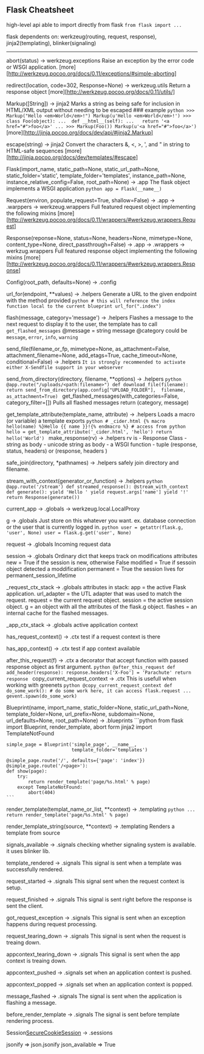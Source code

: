 Flask Cheatsheet
----------------
  high-level api able to import directly from flask `from flask import ...`

  flask dependents on: werkzeug(routing, request, response),
                       jinja2(templating), 
                       blinker(signaling)

------------------------------------------------------------------------
abort(status) -> werkzeug.exceptions
    Raise an exception by the error code or WSGI application.
    [more][http://werkzeug.pocoo.org/docs/0.11/exceptions/#simple-aborting]

redirect(location, code=302, Response=None) -> werkzeug.utils
    Return a response object 
    [more][http://werkzeug.pocoo.org/docs/0.11/utils/]

Markup([String]) -> jinja2
    Marks a string as being safe for inclusion in HTML/XML output without needing to be escaped 
    ### example
    ```python
    >>> Markup("Hello <em>World</em>!")
    Markup(u'Hello <em>World</em>!')
    >>> class Foo(object):
    ...  def __html__(self):
    ...   return '<a href="#">foo</a>'
    ...
    >>> Markup(Foo())
    Markup(u'<a href="#">foo</a>')
    ```
    [more][http://jinja.pocoo.org/docs/dev/api/#jinja2.Markup]

escape(string) -> jinja2
    Convert the characters &, <, >, ', and " in string to HTML-safe sequences 
    [more][http://jinja.pocoo.org/docs/dev/templates/#escape]

Flask(import_name, static_path=None, 
      static_url_path=None, static_folder='static', 
      template_folder='templates', instance_path=None,
      instance_relative_config=False, root_path=None) -> .app
    The flask object implements a WSGI application
    ```python
    app = Flask(__name__)
    ```

Request(environ, populate_request=True, shallow=False) -> .app -> .warppers -> werkzeug.wrappers
    Full featured request object implementing the following mixins
    [more][http://werkzeug.pocoo.org/docs/0.11/wrappers/#werkzeug.wrappers.Request]

Response(reponse=None, status=None, headers=None, mimetype=None, content_type=None, direct_passthrough=False) -> .app -> .wrappers -> werkzug.wrappers
    Full featured response object implementing the following mixins
    [more][http://werkzeug.pocoo.org/docs/0.11/wrappers/#werkzeug.wrappers.Response]

Config(root_path, defaults=None) -> .config

url_for(endpoint, **values) -> .helpers
    Generate a URL to the given endpoint with the method provided
    ```python
        # this will reference the index function local to the current blueprint
        url_for(".index")
    ```
    
flash(message, category='message') -> .helpers
    Flashes a message to the next request
    to display it to the user, the template has to call `get_flashed_messages`
    @message = string message
    @category could be `message`, `error`, `info`, `warning`

send_file(filename_or_fp, mimetype=None, as_attachment=False, attachment_filename=None, add_etags=True, cache_timeout=None, conditional=False) -> .helpers
    ` It is strongly recommended to activate either X-Sendfile support in your webserver `

send_from_directory(directory, filename, **options) -> .helpers
    ```python
    @app.route("/uploads/<path:filename>")
    def download_file(filename):
        return send_from_directory(app.config["UPLOAD_FOLDER"], 
                                   filename, as_attachment=True)
    ```
get_flashed_messages(with_categories=False, category_filter=[])
    Pulls all flashed messages
    return (category, message)

get_template_attribute(template_name, attribute) -> .helpers
    Loads a macro (or variable) a template exports
    ```python
    # _cider.html
    {% macro hello(name) %}Hello {{ name }}!{% endmacro %}
    # access from python
    hello = get_template_attribute('_cider.html', 'hello')
    return hello('World')
    ```
make_response(rv) -> .helpers
    rv is
    - Response Class 
    - string as body
    - unicode string as body
    - a WSGI function
    - tuple (response, status, headers) or (response, headers )
    
safe_join(directory, *pathnames) -> .helpers
    safely join directory and filename.

stream_with_context(generator_or_function) -> .helpers
    ```python
    @app.route('/stream')
    def streamed_response():
        @stream_with_context
        def generate():
            yield 'Hello '
            yield request.args['name']
            yield '!'
        return Response(generate())
    ```

current_app -> .globals -> werkzeug.local.LocalProxy

g -> .globals
    Just store on this whatever you want.
    ex. database connection or the user that is currently logged in.
    ```python
    user = getattr(flask.g, 'user', None)
    user = flask.g.get('user', None)
    ```

request -> .globals
    Incoming request data

session -> .globals
    Ordinary dict that keeps track on modifications
    attributes
    new = True if the session is new, otherwise False
    modified = True if sessoin object detected a moddification
    permanent = True the session lives for permanent_session_lifetime

_request_ctx_stack -> .globals
    attributes in stack:
    app = the active Flask application.
    url_adapter = the UTL adapter that was used to match the request.
    request = the current request object.
    session = the active session object.
    g = an object with all the attributes of the flask.g object.
    flashes = an internal cache for the flashed messages.

_app_ctx_stack -> .globals
    active application context

has_request_context() -> .ctx
    test if a request context is there

has_app_context() -> .ctx
    test if app context available 

after_this_request(f) -> .ctx
    a decorator that accept function with passed response object as first argument.
    ```python
    @after_this_request
    def add_header(response):
        response.headers['X-Foo'] = 'Parachute'
        return response
    ```
copy_current_request_context -> .ctx
    This is usefull when working with greenets
    ```python
    @copy_current_request_context
    def do_some_work():
        # do some work here, it can access flask.request
        ...
    gevent.spawn(do_some_work)
    ```

Blueprint(name, import_name, static_folder=None,
          static_url_path=None, template_folder=None, url_prefix=None,
          subdomain=None, url_defaults=None, root_path=None) -> .blueprints
    ```python
    from flask import Blueprint, render_template, abort
    form jinja2 import TemplateNotFound

    simple_page = Blueprint('simple_page', __name__,
                            template_folder='templates')

    @simple_page.route('/', defaults={'page': 'index'})
    @simple_page.route('/<page>'):
    def show(page):
        try:
            return render_template('page/%s.html' % page)
        except TemplateNotFound:
            abort(404)
    ```

render_template(templat_name_or_list, **context) -> .templating
    ```python
        ...
        return render_template('page/%s.html' % page)
    ```

render_template_string(source, **context) -> .templating
    Renders a template from source

signals_available -> .signals
    checking whether signaling system is available. it uses blinker lib.

template_rendered -> .signals
    This signal is sent when a template was successfully rendered.

request_started -> .signals
    This signal sent when the request context is setup.

request_finished -> .signals
    This signal is sent right before the response is sent the client.

got_request_exception -> .signals
    This signal is sent when an exception happens during request processing.

request_tearing_down -> .signals
    This signal is sent when the request is treaing down.

appcontext_tearing_down -> .signals
    This signal is sent when the app context is treaing down.

appcontext_pushed -> .signals
    set when an application context is pushed.

appcontext_popped -> .signals
    set when an application context is popped.

message_flashed -> .signals
    The signal is sent when the application is flashing a message.

before_render_template -> .signals
    The signal is sent before template rendering process.

Session[SecureCookieSession](initial=True) -> .sessions

jsonify         =>  json.jsonify
json_available  =>  True
